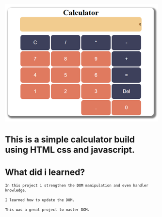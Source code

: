 ![Alt text](cal.PNG)

# This is a simple calculator build using HTML css and javascript.

# What did i learned?
    In this project i strengthen the DOM manipulation and even handler knowledge.

    I learned how to update the DOM.

    This was a great project to master DOM.
